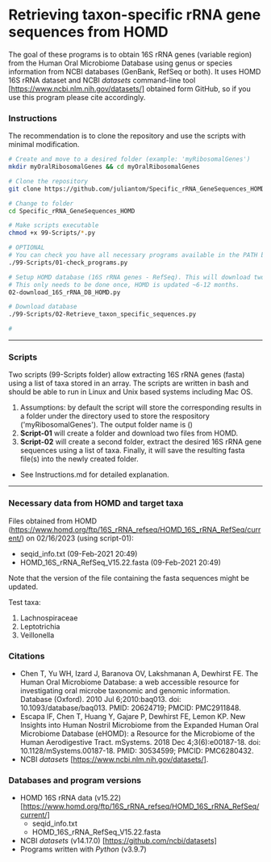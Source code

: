 # Retrieving taxon-specific rRNA gene sequences from HOMD
The goal of these programs is to obtain 16S rRNA genes (variable region) from the Human Oral Microbiome Database using genus or species information from NCBI databases (GenBank, RefSeq or both). It uses HOMD 16S rRNA dataset and NCBI *datasets* command-line tool [https://www.ncbi.nlm.nih.gov/datasets/] obtained form GitHub, so if you use this program please cite accordingly.<br>

### Instructions
The recommendation is to clone the repository and use the scripts with minimal modification.
```bash
# Create and move to a desired folder (example: 'myRibosomalGenes')
mkdir myOralRibosomalGenes && cd myOralRibosomalGenes

# Clone the repository
git clone https://github.com/juliantom/Specific_rRNA_GeneSequences_HOMD.git

# Change to folder 
cd Specific_rRNA_GeneSequences_HOMD

# Make scripts executable
chmod +x 99-Scripts/*.py

# OPTIONAL
# You can check you have all necessary programs available in the PATH by running the script below
./99-Scripts/01-check_programs.py

# Setup HOMD database (16S rRNA genes - RefSeq). This will download two files from the HOMD website (seqid and fasta file).
# This only needs to be done once, HOMD is updated ~6-12 months.
02-download_16S_rRNA_DB_HOMD.py

# Download database 
./99-Scripts/02-Retrieve_taxon_specific_sequences.py

# 

```
---
### Scripts
Two scripts (99-Scripts folder) allow extracting 16S rRNA genes (fasta) using a list of taxa stored in an array. The scripts are written in bash and should be able to run in Linux and Unix based systems including Mac OS.
1. Assumptions: by default the script will store the corresponding results in a folder under the directory used to store the respository ('myRibosomalGenes'). The output folder name is ()
2. **Script-01** will create a folder and download two files from HOMD.
3. **Script-02** will create a second folder, extract the desired 16S rRNA gene sequences using a list of taxa. Finally, it will save the resulting fasta file(s) into the newly created folder.<br>
- See Instructions.md for detailed explanation.<br>
---
### Necessary data from HOMD and target taxa
Files obtained from HOMD (https://www.homd.org/ftp/16S_rRNA_refseq/HOMD_16S_rRNA_RefSeq/current/) on 02/16/2023 (using script-01):
- seqid_info.txt (09-Feb-2021 20:49)
- HOMD_16S_rRNA_RefSeq_V15.22.fasta (09-Feb-2021 20:49)<br>

Note that the version of the file containing the fasta sequences might be updated.

Test taxa:<br>
1. Lachnospiraceae
2. Leptotrichia
3. Veillonella<br>

### Citations
* Chen T, Yu WH, Izard J, Baranova OV, Lakshmanan A, Dewhirst FE. The Human Oral Microbiome Database: a web accessible resource for investigating oral microbe taxonomic and genomic information. Database (Oxford). 2010 Jul 6;2010:baq013. doi: 10.1093/database/baq013. PMID: 20624719; PMCID: PMC2911848.
* Escapa IF, Chen T, Huang Y, Gajare P, Dewhirst FE, Lemon KP. New Insights into Human Nostril Microbiome from the Expanded Human Oral Microbiome Database (eHOMD): a Resource for the Microbiome of the Human Aerodigestive Tract. mSystems. 2018 Dec 4;3(6):e00187-18. doi: 10.1128/mSystems.00187-18. PMID: 30534599; PMCID: PMC6280432.
* NCBI *datasets* [https://www.ncbi.nlm.nih.gov/datasets/].

### Databases and program versions
* HOMD 16S rRNA data (v15.22) [https://www.homd.org/ftp/16S_rRNA_refseq/HOMD_16S_rRNA_RefSeq/current/]
    * seqid_info.txt
    * HOMD_16S_rRNA_RefSeq_V15.22.fasta
* NCBI *datasets* (v14.17.0) [https://github.com/ncbi/datasets]
* Programs written with *Python* (v3.9.7)